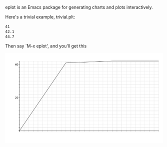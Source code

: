 eplot is an Emacs package for generating charts and plots
interactively.

Here's a trivial example, trivial.plt:

	41
	42.1
	44.7

Then say `M-x eplot', and you'll get this 

![trivial.plt](/images/trivial.png)

